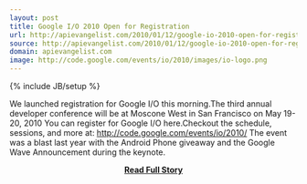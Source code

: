 ```yaml
---
layout: post
title: Google I/O 2010 Open for Registration
url: http://apievangelist.com/2010/01/12/google-io-2010-open-for-registration/
source: http://apievangelist.com/2010/01/12/google-io-2010-open-for-registration/
domain: apievangelist.com
image: http://code.google.com/events/io/2010/images/io-logo.png
---
```

{% include JB/setup %}<p>We launched registration for Google I/O this morning.The third annual developer conference will be at Moscone West in San Francisco on May 19-20, 2010
You can register for Google I/O here.Checkout the schedule, sessions, and more at: http://code.google.com/events/io/2010/
The event was a blast last year with the Android Phone giveaway and the Google Wave Announcement during the keynote.</p>
<center><p><a href="http://apievangelist.com/2010/01/12/google-io-2010-open-for-registration/" style='padding:25px; font-sze:18px; font-weight: bold;'>Read Full Story</a></p></center>
